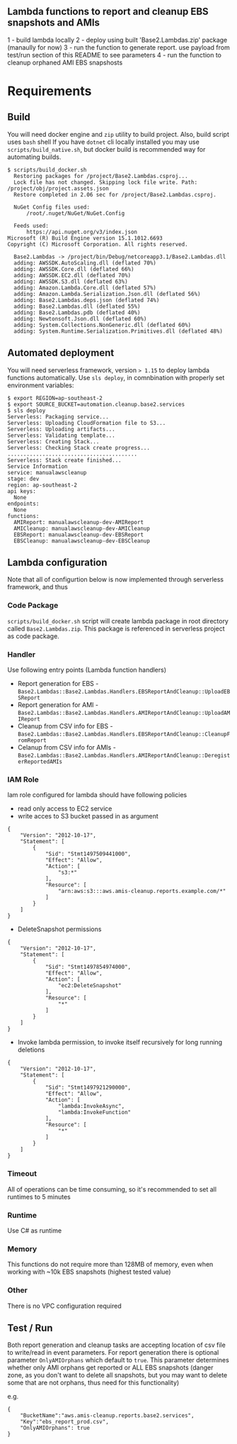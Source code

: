 ## Lambda functions to report and cleanup EBS snapshots and AMIs

1 - build lambda locally
2 - deploy using built 'Base2.Lambdas.zip' package (manaully for now)
3 - run the function to generate report. use payload from test/run
section of this README to see parameters
4 - run the function to cleanup orphaned AMI EBS snapshosts 

# Requirements

## Build

You will need docker engine and `zip` utility to build project. Also, build script uses `bash` shell
If you have `dotnet` cli locally installed you may use `scripts/build_native.sh`, but docker build is 
recommended way for automating builds. 

```
$ scripts/build_docker.sh
  Restoring packages for /project/Base2.Lambdas.csproj...
  Lock file has not changed. Skipping lock file write. Path: /project/obj/project.assets.json
  Restore completed in 2.06 sec for /project/Base2.Lambdas.csproj.

  NuGet Config files used:
      /root/.nuget/NuGet/NuGet.Config

  Feeds used:
      https://api.nuget.org/v3/index.json
Microsoft (R) Build Engine version 15.1.1012.6693
Copyright (C) Microsoft Corporation. All rights reserved.

  Base2.Lambdas -> /project/bin/Debug/netcoreapp3.1/Base2.Lambdas.dll
  adding: AWSSDK.AutoScaling.dll (deflated 70%)
  adding: AWSSDK.Core.dll (deflated 66%)
  adding: AWSSDK.EC2.dll (deflated 70%)
  adding: AWSSDK.S3.dll (deflated 63%)
  adding: Amazon.Lambda.Core.dll (deflated 57%)
  adding: Amazon.Lambda.Serialization.Json.dll (deflated 56%)
  adding: Base2.Lambdas.deps.json (deflated 74%)
  adding: Base2.Lambdas.dll (deflated 55%)
  adding: Base2.Lambdas.pdb (deflated 40%)
  adding: Newtonsoft.Json.dll (deflated 60%)
  adding: System.Collections.NonGeneric.dll (deflated 60%)
  adding: System.Runtime.Serialization.Primitives.dll (deflated 48%)

```

## Automated deployment

You will need serverless framework, version `> 1.15` to deploy lambda functions automatically. Use `sls deploy`, 
in comnbination with properly set environment variables:

```
$ export REGION=ap-southeast-2
$ export SOURCE_BUCKET=automation.cleanup.base2.services
$ sls deploy
Serverless: Packaging service...
Serverless: Uploading CloudFormation file to S3...
Serverless: Uploading artifacts...
Serverless: Validating template...
Serverless: Creating Stack...
Serverless: Checking Stack create progress...
.........................................
Serverless: Stack create finished...
Service Information
service: manualawscleanup
stage: dev
region: ap-southeast-2
api keys:
  None
endpoints:
  None
functions:
  AMIReport: manualawscleanup-dev-AMIReport
  AMICleanup: manualawscleanup-dev-AMICleanup
  EBSReport: manualawscleanup-dev-EBSReport
  EBSCleanup: manualawscleanup-dev-EBSCleanup
```

## Lambda configuration

Note that all of configurtion below is now implemented through serverless framework, and thus 

### Code Package

`scripts/build_docker.sh` script will create lambda package in root directory called `Base2.Lambdas.zip`.
This package is referenced in serverless project as code package.

### Handler

Use following entry points (Lambda function handlers)

- Report generation for EBS - `Base2.Lambdas::Base2.Lambdas.Handlers.EBSReportAndCleanup::UploadEBSReport`
- Report generation for AMI - `Base2.Lambdas::Base2.Lambdas.Handlers.AMIReportAndCleanup::UploadAMIReport`
- Cleanup from CSV info for EBS - `Base2.Lambdas::Base2.Lambdas.Handlers.EBSReportAndCleanup::CleanupFromReport`
- Celanup from CSV info for AMIs - `Base2.Lambdas::Base2.Lambdas.Handlers.AMIReportAndCleanup::DeregisterReportedAMIs`

### IAM Role

Iam role configured for lambda should have following policies

- read only access to EC2 service
- write acces to S3 bucket passed in as argument
```
{
    "Version": "2012-10-17",
    "Statement": [
        {
            "Sid": "Stmt1497509441000",
            "Effect": "Allow",
            "Action": [
                "s3:*"
            ],
            "Resource": [
                "arn:aws:s3:::aws.amis-cleanup.reports.example.com/*"
            ]
        }
    ]
}
```
- DeleteSnapshot permissions

```
{
    "Version": "2012-10-17",
    "Statement": [
        {
            "Sid": "Stmt1497854974000",
            "Effect": "Allow",
            "Action": [
                "ec2:DeleteSnapshot"
            ],
            "Resource": [
                "*"
            ]
        }
    ]
}
```
- Invoke lambda permission, to invoke itself recursively for long running
deletions
```
{
    "Version": "2012-10-17",
    "Statement": [
        {
            "Sid": "Stmt1497921290000",
            "Effect": "Allow",
            "Action": [
                "lambda:InvokeAsync",
                "lambda:InvokeFunction"
            ],
            "Resource": [
                "*"
            ]
        }
    ]
}
```


### Timeout

All of operations can be time consuming, so it's recommended to set all runtimes to 5 minutes

### Runtime

Use C# as runtime

### Memory

This functions do not require more than 128MB of memory, even when working with ~10k EBS snapshots (highest tested value)

### Other

There is no VPC configuration required

## Test / Run

Both report generation and cleanup tasks are accepting location of csv file to write/read
in event parameters. For report generation there is optional parameter `OnlyAMIOrphans` which default to 
`true`. This parameter determines whether only AMI orphans get reported or ALL EBS snapshots
(danger zone, as you don't want to delete all snapshots, but you may want to delete some that are not
orphans, thus need for this functionality)

e.g.
```
{
    "BucketName":"aws.amis-cleanup.reports.base2.services",
    "Key":"ebs_report_prod.csv",
    "OnlyAMIOrphans": true
}
```